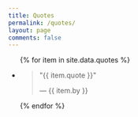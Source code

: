 ```yaml
---
title: Quotes
permalink: /quotes/
layout: page
comments: false
---
```


<ul>
  {% for item in site.data.quotes %}
    <li>
      <blockquote>
        <p>"{{ item.quote }}"</p>
        <footer>— {{ item.by }}</footer>
      </blockquote>
    </li>
  {% endfor %}
</ul>
